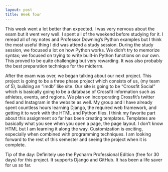 ```yaml
---
layout: post
title: Week four
---
```


This week went a lot better than expected. I was very nervous about the exam but it went very well. I spent all of the weekend before studying for it. I reread all of my notes and Professor Downing’s Python examples but I think the most useful thing I did was attend a study session. During the study session, we focused a lot on how Python works. We didn’t try to memorize syntax; we focused on trying to write built-in Python functions on our own. This proved to be quite challenging but very rewarding. It was also probably the best preparation technique for the midterm. 

After the exam was over, we began talking about our next project. This project is going to be a three phase project which consists of us, (my team of 5), building an “imdb” like site. Our site is going to be “Crossfit Social” which is basically going to be a database of Crossfit information such as athletes, events, and regions. We plan on incorporating Crossfit’s twitter feed and Instagram in the website as well. My group and I have already spent countless hours learning Django, the required web framework, and getting it to work with the HTML and Python files. I think my favorite part about this assignment so far has been creating templates. Templates are basically what you see when you open a page, the page layout. I don’t know HTML but I am learning it along the way. Customization is exciting, especially when combined with programming techniques. I am looking forward to the rest of this semester and seeing the project when it is complete.

Tip of the day: Definitely use the Pycharm Professional Edition (free for 30 days) for this project. It supports Django and GitHub. It has been a life saver for us so far. 

